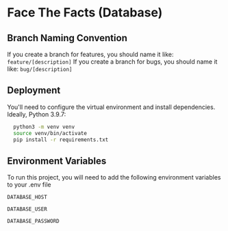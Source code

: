 
# Face The Facts (Database)




## Branch Naming Convention
If you create a branch for features, you should name it like:
`feature/[description]`
If you create a branch for bugs, you should name it like:
`bug/[description]`

## Deployment

You'll need to configure the virtual environment and install dependencies.
Ideally, Python 3.9.7:

```bash
  python3 -m venv venv
  source venv/bin/activate
  pip install -r requirements.txt
```

  
## Environment Variables

To run this project, you will need to add the following environment variables to your .env file

`DATABASE_HOST`

`DATABASE_USER`

`DATABASE_PASSWORD`
